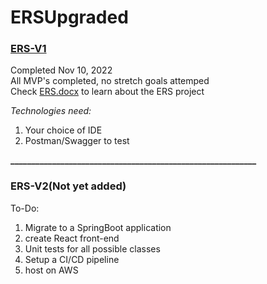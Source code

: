 # ERSUpgraded
### [ERS-V1](https://github.com/Dtech7/ERSUpgraded/tree/main/ERS-V1)
Completed Nov 10, 2022  
All MVP's completed, no stretch goals attemped  
Check [ERS.docx](https://github.com/Dtech7/ERSUpgraded/blob/main/ERS-V1/ERS.docx) to learn about the ERS project

*Technologies need:*
1. Your choice of IDE
2. Postman/Swagger to test

**___________________________________________________________**

### ERS-V2(Not yet added)
To-Do:
1. Migrate to a SpringBoot application
2. create React front-end
3. Unit tests for all possible classes
4. Setup a CI/CD pipeline
5. host on AWS
